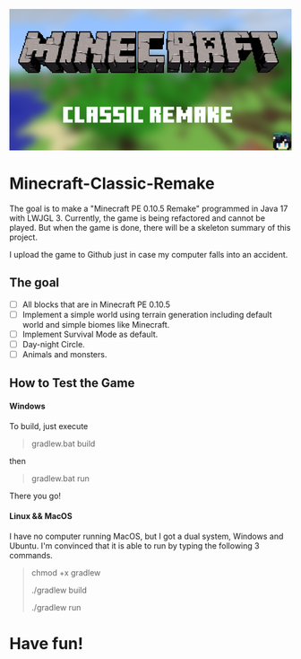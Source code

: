 ![Splash](./splash/splash.png)

# Minecraft-Classic-Remake

The goal is to make a "Minecraft PE 0.10.5 Remake" programmed in Java 17 with LWJGL 3. Currently, the game is being refactored and cannot be played. But when the game is done, there will be a skeleton summary of this project.

I upload the game to Github just in case my computer falls into an accident.

## The goal

- [ ] All blocks that are in Minecraft PE 0.10.5
- [ ] Implement a simple world using terrain generation including default world and simple biomes like Minecraft.
- [ ] Implement Survival Mode as default.
- [ ] Day-night Circle.
- [ ] Animals and monsters.

## How to Test the Game

#### Windows

To build, just execute

> gradlew.bat build

then

> gradlew.bat run

There you go!

#### Linux && MacOS

I have no computer running MacOS, but I got a dual system, Windows and Ubuntu.
I'm convinced that it is able to run by typing the following 3 commands.

> chmod +x gradlew
> 
> ./gradlew build
> 
> ./gradlew run

# Have fun!


